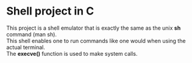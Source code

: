 # Shell project in C
This project is a shell emulator that is exactly the same as the unix **sh** command (man sh).<br/>
This shell enables one to run commands like one would when using the actual terminal.<br />
The **execve()** function is used to make system calls. 
